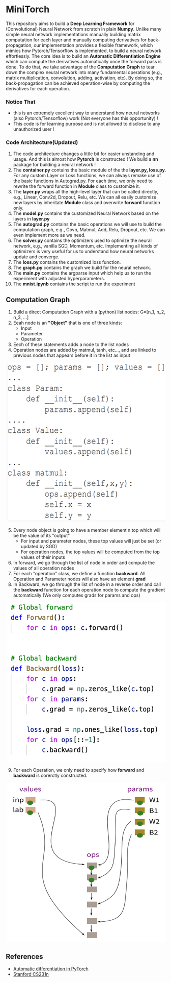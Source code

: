 # MiniTorch

This repository aims to build a **Deep Learning Framework** for (Convolutional) Neural Network from scratch in plain **Numpy**. Unlike many simple neural network implementations manually building matrix computation for each layer and manually computing derivatives for back-propagation, our implementation provides a flexible framework, which mimics how Pytorch/Tensorflow is implemented, to build a neural network effortlessly. The core idea is to build an **Automatic Differentiation Engine** which can compute the derivatives automatically once the forward pass is done. To do that, we take advantage of the **Computation Graph** to tear down the complex neural network into many fundamental operations (e.g., matrix multiplication, convolution, adding, activation, etc). By doing so, the back-propagation can be achieved operation-wise by computing the derivatives for each operation. 

### Notice That 
- this is an extremely excellent way to understand how neural networks (also Pytorch/Tensorflow) work (Not everyone has this opportunity) ! 
- This code is for learning purpose and is not allowed to disclose to any unauthorized user !

### Code Architecture(Updated)
1. The code architecture changes a little bit for easier unstanding and usage. And this is almost how **Pytorch** is constructed ! We build a **nn** package for building a neural network ! 
2. The **container.py** contains the basic module of the the **layer.py, loss.py**. For any custom Layer or Loss functions, we can always remake use of the basic functions in Autograd.py. For each time, we only need to rewrite the forward function in **Module** class to customize it.
3. The **layer.py** wraps all the high-level layer that can be called directly, e.g., Linear, Conv2d, Dropout, Relu, etc. We can all easily customize new layers by inheritate **Module** class and overwrite **forward** function only.
4. The **model.py** contains the customized Neural Network based on the layers in **layer.py** 
5. The **autograd.py** contains the basic operations we will use to build the computation graph, e.g., Covn, Matmul, Add, Relu, Dropout, etc. We can even implement more as we need.
6. The **solver.py** contains the optimizers used to optimize the neural network, e.g., vanilla SGD, Momentum, etc. Implementing all kinds of optimizers is very useful for us to understand how neural networks update and converge. 
7. The **loss.py** contains the customized loss function. 
8. The **graph.py** contains the graph we build for the neural network.
9. The **main.py** contains the argparse input which help us to run the experiment with adjusted hyperparameters.
10. The **mnist.ipynb** contains the script to run the experiment



## Computation Graph
1. Build a direct Computation Graph with a (python) list nodes: G=[n_1, n_2, n_3, ...]
2. Eeah node is an **"Object"** that is one of three kinds:
     - Input
     - Parameter
     - Operation
3. Eech of these statements adds a node to the list nodes
4. Operation nodes are added by matmul, tanh, etc..., and are linked to previous nodes that appears before it in the list as input
 
<!-- ![](imgs/Nodes.png?v=4&s=100) -->
<p align="center">
     <img src="imgs/Nodes.png" width="500px" height="500px">
</p>

5. Every node object is going to have a member element n.top which will be the value of its "output" 
   - For input and parameter nodes, these top values will just be set (or updated by SGD)
   - For operation nodes, the top values will be computed from the top values of their inputs
6. In forward, we go through the list of node in order and compute the values of all operation nodes
7. For each "operation" class, we define a function **backward**. All Operation and Parameter nodes will also have an element **grad**
8. In Backward, we go through the list of node in a reverse order and call the **backward** function for each operation node to compute the gradient automatically (We only computes grads for params and ops)

<p align="center">
     <img src="imgs/ForwardBackWard.png" width="500px" height="500px">
</p>

9. For each Operation, we only need to specify how **forward** and **backward** is corerctly constructed. 

<p align="center">
     <img src="imgs/comGraph.png" width="500px" height="500px">
</p>


## References
- [Automatic differentiation in PyTorch](https://openreview.net/pdf?id=BJJsrmfCZ)
- [Stanford CS231n](https://cs231n.github.io/)

